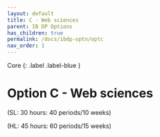 ```yaml
---
layout: default
title: C - Web sciences
parent: IB DP Options
has_children: true
permalink: /docs/ibdp-optn/optc
nav_order: 1
---
```

Core
{: .label .label-blue }

# Option C - Web sciences

(SL: 30 hours: 40 periods/10 weeks)

(HL: 45 hours: 60 periods/15 weeks)
